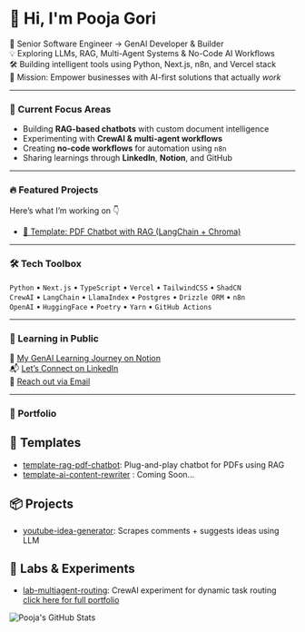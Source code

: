 
<!--

## Hi there 👋

**Pooja-Gori/Pooja-Gori** is a ✨ _special_ ✨ repository because its `README.md` (this file) appears on your GitHub profile.

Here are some ideas to get you started:

- 🔭 I’m currently working on ...
- 🌱 I’m currently learning ...
- 👯 I’m looking to collaborate on ...
- 🤔 I’m looking for help with ...
- 💬 Ask me about ...
- 📫 How to reach me: ...
- 😄 Pronouns: ...
- ⚡ Fun fact: ...
-->

# 👋 Hi, I'm Pooja Gori

🚀 Senior Software Engineer → GenAI Developer & Builder  
💡 Exploring LLMs, RAG, Multi-Agent Systems & No-Code AI Workflows  
🛠️ Building intelligent tools using Python, Next.js, n8n, and Vercel stack  
🎯 Mission: Empower businesses with AI-first solutions that actually *work*

---

### 🧠 Current Focus Areas
- Building **RAG-based chatbots** with custom document intelligence
- Experimenting with **CrewAI & multi-agent workflows**
- Creating **no-code workflows** for automation using `n8n`
- Sharing learnings through **LinkedIn**, **Notion**, and GitHub

---

### 🔥 Featured Projects
Here’s what I’m working on 👇

- [📄 Template: PDF Chatbot with RAG (LangChain + Chroma)](https://github.com/yourusername/template-rag-pdf-chatbot)
<!--
- [🔍 YouTube Comment Analyzer + Idea Generator](https://github.com/yourusername/youtube-idea-generator)
- [📄 Template: PDF Chatbot with RAG (LangChain + Chroma)](https://github.com/yourusername/template-rag-pdf-chatbot)
- [🤖 CrewAI Labs – Multi-Agent Experiments](https://github.com/yourusername/genai-multiagent-lab)
- [📂 AI Tools Collection (Scripts, Utilities, Playgrounds)](https://github.com/yourusername/genai-utils)
--> 

---

### 🛠 Tech Toolbox

`Python` • `Next.js` • `TypeScript` • `Vercel` • `TailwindCSS` • `ShadCN`  
`CrewAI` • `LangChain` • `LlamaIndex` • `Postgres` • `Drizzle ORM` • `n8n`  
`OpenAI` • `HuggingFace` • `Poetry` • `Yarn` • `GitHub Actions`

---

### 🌱 Learning in Public

📘 [My GenAI Learning Journey on Notion](#)  
📬 [Let’s Connect on LinkedIn](https://www.linkedin.com/in/poojagori/)  
📧 [Reach out via Email](mailto:poojamaheshgori@gmail.com)

---

### 🚀 Portfolio

## 🔧 Templates
- [template-rag-pdf-chatbot](https://github.com/poojagori/template-rag-pdf-chatbot): Plug-and-play chatbot for PDFs using RAG
- [template-ai-content-rewriter](...) : Coming Soon...

## 📦 Projects
- [youtube-idea-generator](...): Scrapes comments + suggests ideas using LLM

## 🧪 Labs & Experiments
- [lab-multiagent-routing](...): CrewAI experiment for dynamic task routing
[click here for full portfolio](https://github.com/Pooja-Gori/Pooja-Gori/blob/main/Index.md)

![Pooja's GitHub Stats](https://github-readme-stats.vercel.app/api?username=yourusername&show_icons=true&theme=radical)
